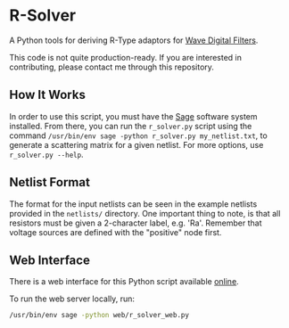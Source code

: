 # R-Solver

A Python tools for deriving R-Type adaptors for
[Wave Digital Filters](https://github.com/jatinchowdhury18/WaveDigitalFilters).

This code is not quite production-ready. If you are
interested in contributing, please contact me through
this repository.

## How It Works

In order to use this script, you must have the
[Sage](https://www.sagemath.org/) software system
installed. From there, you can run the `r_solver.py`
script using the command
`/usr/bin/env sage -python r_solver.py my_netlist.txt`,
to generate a scattering matrix for a given
netlist. For more options, use `r_solver.py --help`.

## Netlist Format
The format for the input netlists can be seen in the
example netlists provided in the `netlists/` directory.
One important thing to note, is that all resistors must
be given a 2-character label, e.g. 'Ra'. Remember that
voltage sources are defined with the "positive" node first.

## Web Interface
There is a web interface for this Python script available [online](https://chowdsp.com/rsolver).

To run the web server locally, run:
```bash
/usr/bin/env sage -python web/r_solver_web.py
```
